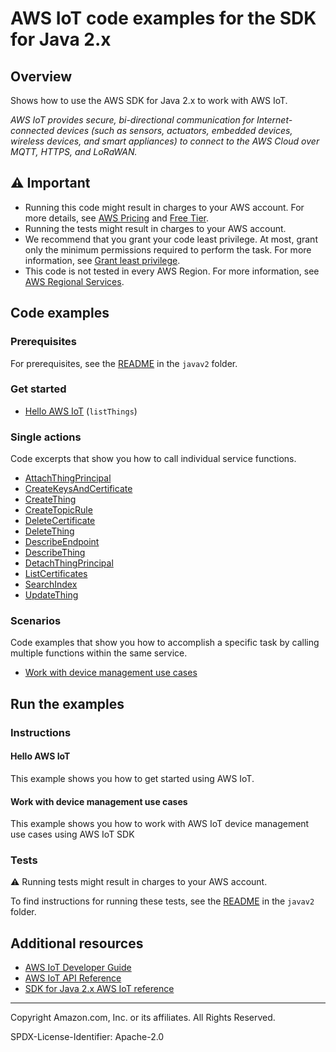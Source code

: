 # AWS IoT code examples for the SDK for Java 2.x

## Overview

Shows how to use the AWS SDK for Java 2.x to work with AWS IoT.

<!--custom.overview.start-->
<!--custom.overview.end-->

_AWS IoT provides secure, bi-directional communication for Internet-connected devices (such as sensors, actuators, embedded devices, wireless devices, and smart appliances) to connect to the AWS Cloud over MQTT, HTTPS, and LoRaWAN._

## ⚠ Important

* Running this code might result in charges to your AWS account. For more details, see [AWS Pricing](https://aws.amazon.com/pricing/) and [Free Tier](https://aws.amazon.com/free/).
* Running the tests might result in charges to your AWS account.
* We recommend that you grant your code least privilege. At most, grant only the minimum permissions required to perform the task. For more information, see [Grant least privilege](https://docs.aws.amazon.com/IAM/latest/UserGuide/best-practices.html#grant-least-privilege).
* This code is not tested in every AWS Region. For more information, see [AWS Regional Services](https://aws.amazon.com/about-aws/global-infrastructure/regional-product-services).

<!--custom.important.start-->
<!--custom.important.end-->

## Code examples

### Prerequisites

For prerequisites, see the [README](../../README.md#Prerequisites) in the `javav2` folder.


<!--custom.prerequisites.start-->
<!--custom.prerequisites.end-->

### Get started

- [Hello AWS IoT](src/main/java/com/example/iot/HelloIoT.java#L6) (`listThings`)


### Single actions

Code excerpts that show you how to call individual service functions.

- [AttachThingPrincipal](src/main/java/com/example/iot/IotScenario.java#L481)
- [CreateKeysAndCertificate](src/main/java/com/example/iot/IotScenario.java#L458)
- [CreateThing](src/main/java/com/example/iot/IotScenario.java#L541)
- [CreateTopicRule](src/main/java/com/example/iot/IotScenario.java#L289)
- [DeleteCertificate](src/main/java/com/example/iot/IotScenario.java#L439)
- [DeleteThing](src/main/java/com/example/iot/IotScenario.java#L524)
- [DescribeEndpoint](src/main/java/com/example/iot/IotScenario.java#L400)
- [DescribeThing](src/main/java/com/example/iot/IotScenario.java#L504)
- [DetachThingPrincipal](src/main/java/com/example/iot/IotScenario.java#L421)
- [ListCertificates](src/main/java/com/example/iot/IotScenario.java#L258)
- [SearchIndex](src/main/java/com/example/iot/IotScenario.java#L577)
- [UpdateThing](src/main/java/com/example/iot/IotScenario.java#L369)

### Scenarios

Code examples that show you how to accomplish a specific task by calling multiple
functions within the same service.

- [Work with device management use cases](src/main/java/com/example/iot/IotScenario.java)


<!--custom.examples.start-->
<!--custom.examples.end-->

## Run the examples

### Instructions


<!--custom.instructions.start-->
<!--custom.instructions.end-->

#### Hello AWS IoT

This example shows you how to get started using AWS IoT.



#### Work with device management use cases

This example shows you how to work with AWS IoT device management use cases using AWS IoT SDK


<!--custom.scenario_prereqs.iot_Scenario.start-->
<!--custom.scenario_prereqs.iot_Scenario.end-->


<!--custom.scenarios.iot_Scenario.start-->
<!--custom.scenarios.iot_Scenario.end-->

### Tests

⚠ Running tests might result in charges to your AWS account.


To find instructions for running these tests, see the [README](../../README.md#Tests)
in the `javav2` folder.



<!--custom.tests.start-->
<!--custom.tests.end-->

## Additional resources

- [AWS IoT Developer Guide](https://docs.aws.amazon.com/iot/latest/developerguide/what-is-aws-iot.html)
- [AWS IoT API Reference](https://docs.aws.amazon.com/iot/latest/apireference/Welcome.html)
- [SDK for Java 2.x AWS IoT reference](https://sdk.amazonaws.com/java/api/latest/software/amazon/awssdk/services/iot/package-summary.html)

<!--custom.resources.start-->
<!--custom.resources.end-->

---

Copyright Amazon.com, Inc. or its affiliates. All Rights Reserved.

SPDX-License-Identifier: Apache-2.0